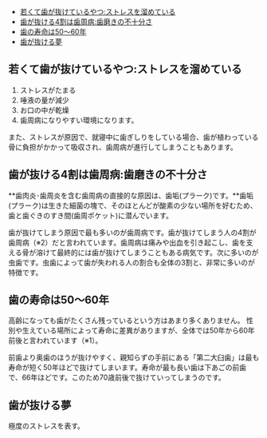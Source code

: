 


- [若くて歯が抜けているやつ:ストレスを溜めている](#若くて歯が抜けているやつストレスを溜めている)
- [歯が抜ける4割は歯周病:歯磨きの不十分さ](#歯が抜ける4割は歯周病歯磨きの不十分さ)
- [歯の寿命は50～60年](#歯の寿命は5060年)
- [歯が抜ける夢](#歯が抜ける夢)


## 若くて歯が抜けているやつ:ストレスを溜めている

1. ストレスがたまる
2. 唾液の量が減少
3. お口の中が乾燥
4. 歯周病になりやすい環境になります。

また、ストレスが原因で、就寝中に歯ぎしりをしている場合、歯が植わっている骨に負担がかかって吸収され、歯周病が進行してしまうこともあります。

## 歯が抜ける4割は歯周病:歯磨きの不十分さ

**歯肉炎･歯周炎を含む歯周病の直接的な原因は、歯垢(プラーク)です。**歯垢(プラーク)は生きた細菌の塊で、そのほとんどが酸素の少ない場所を好むため、歯と歯ぐきのすき間(歯周ポケット)に潜んでいます。

歯が抜けてしまう原因で最も多いのが歯周病です。歯が抜けてしまう人の4割が歯周病（※2）だと言われています。歯周病は痛みや出血を引き起こし、歯を支える骨が溶けて最終的には歯が抜けてしまうこともある病気です。次に多いのが虫歯です。虫歯によって歯が失われる人の割合も全体の3割と、非常に多いのが特徴です。



## 歯の寿命は50～60年

高齢になっても歯がたくさん残っているという方はあまり多くありません。
性別や生えている場所によって寿命に差異がありますが、全体では50年から60年前後と言われています（※1）。

前歯より奥歯のほうが抜けやすく、親知らずの手前にある「第二大臼歯」は最も寿命が短く50年ほどで抜けてしまいます。寿命が最も長い歯は下あごの前歯で、66年ほどです。このため70歳前後で抜けていってしまうのです。


## 歯が抜ける夢

極度のストレスを表す。





